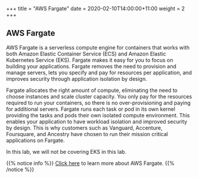 +++
title = "AWS Fargate"
date = 2020-02-10T14:00:00+11:00
weight = 2
+++

## AWS Fargate

AWS Fargate is a serverless compute engine for containers that works with both Amazon Elastic Container Service (ECS) and Amazon Elastic Kubernetes Service (EKS). Fargate makes it easy for you to focus on building your applications. Fargate removes the need to provision and manage servers, lets you specify and pay for resources per application, and improves security through application isolation by design.

Fargate allocates the right amount of compute, eliminating the need to choose instances and scale cluster capacity. You only pay for the resources required to run your containers, so there is no over-provisioning and paying for additional servers. Fargate runs each task or pod in its own kernel providing the tasks and pods their own isolated compute environment. This enables your application to have workload isolation and improved security by design. This is why customers such as Vanguard, Accenture, Foursquare, and Ancestry have chosen to run their mission critical applications on Fargate.

In this lab, we will not be covering EKS in this lab.

{{% notice info %}}
[Click here](https://aws.amazon.com/fargate/) to learn more about AWS Fargate.
{{% /notice %}}